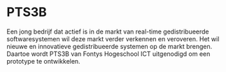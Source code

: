 # PTS3B

Een jong bedrijf dat actief is in de markt van real-time gedistribueerde softwaresystemen wil deze markt verder verkennen en veroveren.
Het wil nieuwe en innovatieve gedistribueerde systemen op de markt brengen. 
Daartoe wordt PTS3B van Fontys Hogeschool ICT uitgenodigd om een prototype te ontwikkelen.
